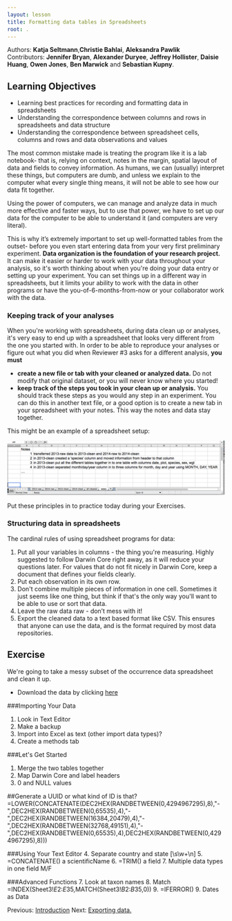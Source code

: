 ```yaml
---
layout: lesson
title: Formatting data tables in Spreadsheets
root: .
---
```


Authors: **Katja Seltmann**,**Christie Bahlai**, **Aleksandra Pawlik**<br>
Contributors: **Jennifer Bryan**, **Alexander Duryee**, **Jeffrey Hollister**, **Daisie Huang**, **Owen Jones**, 
**Ben Marwick** and **Sebastian Kupny**.

## Learning Objectives
* Learning best practices for recording and formatting data in spreadsheets
* Understanding the correspondence between columns and rows in spreadsheets 
and data structure
* Understanding the correspondence between spreadsheet cells, columns and rows 
and data observations and values


The most common mistake made is treating the 
program like it is a lab notebook- that is, relying on context, notes in the 
margin, spatial layout of data and fields to convey information. As humans, 
we can (usually) interpret these things, but computers are dumb, and unless 
we explain to the computer what every single thing means, it will not be able 
to see how our data fit together.

Using the power of computers, we can manage and analyze data in much more 
effective and faster ways, but to use that power, we have to set up
our data for the computer to be able to understand it (and computers are very 
literal).

This is why it’s extremely important to set up well-formatted tables from the 
outset- before you even start entering data from your very first preliminary 
experiment. **Data organization is the foundation of your research project.**
It can make it easier or harder to work with your data throughout your
analysis, so it's worth thinking about when you're doing your data
entry or setting up your experiment. You can set things up in a different
way in spreadsheets, but it limits your ability to work with the data
in other programs or have the you-of-6-months-from-now or your collaborator
work with the data. 

### Keeping track of your analyses

When you're working with spreadsheets, during data clean up or analyses, it's
very easy to end up with a spreadsheet that looks very different from the one
you started with. In order to be able to reproduce your analyses or figure out
what you did when Reviewer #3 asks for a different analysis, **you must**

- **create a new file or tab with your cleaned or analyzed data.** Do not modify
that original dataset, or you will never know where you started!
- **keep track of the steps you took in your clean up or analysis.** You should track 
these steps as you would any step in an experiment. You can
do this in another text file, or a good option is to create a new tab in your spreadsheet
with your notes. This way the notes and data stay together.

This might be an example of a spreadsheet setup:

![spreadsheet setup](fig/spreadsheet-setup.png)

Put these principles in to practice today during your Exercises. 


### Structuring data in spreadsheets


The cardinal rules of using spreadsheet programs for data:

1. Put all your variables in columns - the thing you're measuring. Highly suggested to follow Darwin Core right away, as it will reduce your questions later. For values that do not fit nicely in Darwin Core, keep a document that defines your fields clearly.
2. Put each observation in its own row.
3. Don't combine multiple pieces of information in one cell. Sometimes it just 
seems like one thing, but think if that's the only way you'll want to be able to use or sort that data. 
4. Leave the raw data raw - don’t mess with it!
5. Export the cleaned data to a text based format like CSV. This ensures that anyone 
can use the data, and is the format required by most data repositories.


## Exercise

We're going to take a messy subset of the occurrence data spreadsheet and clean it up.

- Download the data by clicking [here](https://goo.gl/gyRwx7)

###Importing Your Data
1. Look in Text Editor
1. Make a backup
2. Import into Excel as text (other import data types)?
3. Create a methods tab

###Let's Get Started
1. Merge the two tables together
2. Map Darwin Core and label headers
7. 0 and NULL values

##Generate a UUID or what kind of ID is that?
=LOWER(CONCATENATE(DEC2HEX(RANDBETWEEN(0,4294967295),8),"-",DEC2HEX(RANDBETWEEN(0,65535),4),"-",DEC2HEX(RANDBETWEEN(16384,20479),4),"-",DEC2HEX(RANDBETWEEN(32768,49151),4),"-",DEC2HEX(RANDBETWEEN(0,65535),4),DEC2HEX(RANDBETWEEN(0,4294967295),8)))

###Using Your Text Editor
4. Separate country and state [\s\w+\n]
5. =CONCATENATE() a scientificName
6. =TRIM() a field
7. Multiple data types in one field M/F


###Advanced Functions
7. Look at taxon names
8. Match =INDEX(Sheet3!$E$2:$E$35,MATCH(Sheet3!$B$2:$B$35,0))
9. =IFERROR()
9. Dates as Data

Previous: [Introduction](00-intro.html)
Next: [Exporting data.](05-exporting-data.html)
